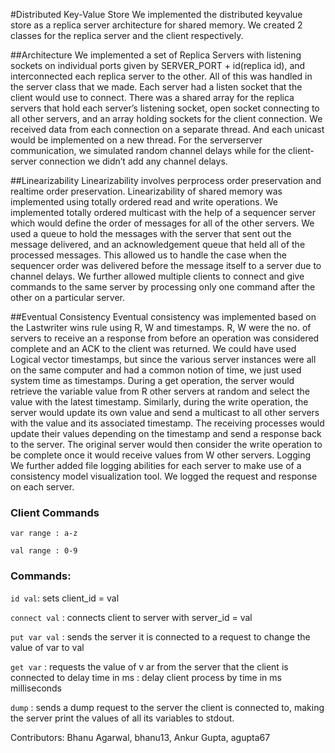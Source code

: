 #Distributed Key-Value Store
We implemented the distributed key­value store as a replica server architecture for shared memory. We created 2 classes for the replica server and the client respectively.

##Architecture
We implemented a set of Replica Servers with listening sockets on individual ports given by SERVER_PORT + id(replica id), and interconnected each replica server to the other. All of this was handled in the server class that we made. Each server had a listen socket that the client would use to connect. There was a shared array for the replica servers that hold each server’s listening socket, open socket connecting to all other servers, and an array holding sockets for the client connection.
We received data from each connection on a separate thread. And each unicast would be implemented on a new thread. For the server­server communication, we simulated random channel delays while for the client­server connection we didn’t add any channel delays.

##Linearizability
Linearizability involves per­process order preservation and real­time order preservation. Linearizability of shared memory was implemented using totally ordered read and write operations. We implemented totally ordered multicast with the help of a sequencer server which would define the order of messages for all of the other servers. We used a queue to hold the messages with the server that sent out the message delivered, and an acknowledgement queue that held all of the processed messages. This allowed us to handle the case when the sequencer order was delivered before the message itself to a server due to channel delays. We further allowed multiple clients to connect and give commands to the same server by processing only one command after the other on a particular server.

##Eventual Consistency
Eventual consistency was implemented based on the Last­writer wins rule using R, W and timestamps. R, W were the no. of servers to receive an a response from before an operation was considered complete and an ACK to the client was returned.
 We could have used Logical vector timestamps, but since the various server instances were all on the same computer and had a common notion of time, we just used system time as timestamps. During a get operation, the server would retrieve the variable value from R other servers at random and select the value with the latest timestamp. Similarly, during the write operation, the server would update its own value and send a multicast to all other servers with the value and its associated timestamp. The receiving processes would update their values depending on the timestamp and send a response back to the server. The original server would then consider the write operation to be complete once it would receive values from W other servers.
Logging
We further added file logging abilities for each server to make use of a consistency model visualization tool. We logged the request and response on each server.


### Client Commands
 `var range : a-z` 

 `val range : 0-9`

### Commands:
  `id val`: sets client_id = val

  `connect val` : connects client to server with server_id = val

  `put var val` : sends the server it is connected to a request to change the value of var  to val

  `get var` : requests the value of v ar from the server that the client is connected to delay time in ms : delay client process by time in ms milliseconds

  `dump` : sends a dump request to the server the client is connected to, making the server print the values of all its variables to stdout.

Contributors: Bhanu Agarwal, bhanu13, Ankur Gupta, agupta67
